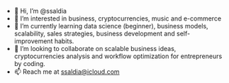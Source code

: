 - 👋 Hi, I’m @ssaldia
- 👀 I’m interested in business, cryptocurrencies, music and e-commerce
- 🌱 I’m currently learning data science (beginner), business models, scalability, sales strategies, business development and self-improvement habits.
- 💞️ I’m looking to collaborate on scalable business ideas, cryptocurrencies analysis and workflow optimization for entrepreneurs by coding.
- 📫 Reach me at ssaldia@icloud.com

<!---
ssaldia/ssaldia is a ✨ special ✨ repository because its `README.md` (this file) appears on your GitHub profile.
You can click the Preview link to take a look at your changes.
--->
